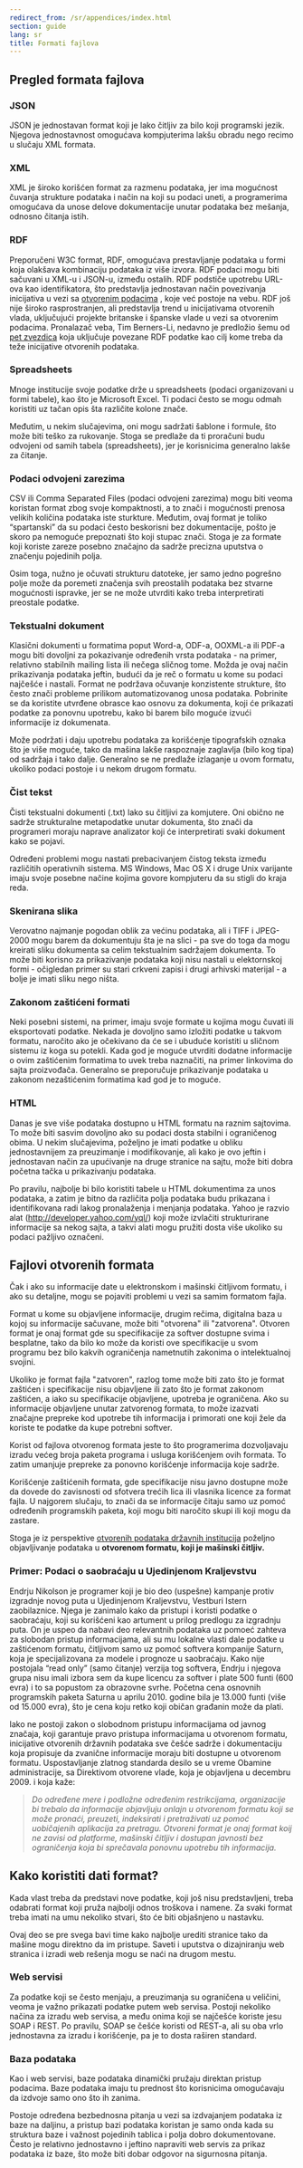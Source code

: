 ```yaml
---
redirect_from: /sr/appendices/index.html
section: guide
lang: sr
title: Formati fajlova
---
```


## Pregled formata fajlova

### JSON

JSON je jednostavan format koji je lako čitljiv za bilo koji programski jezik. Njegova jednostavnost omogućava kompjuterima lakšu obradu nego recimo u slučaju XML formata.

### XML

XML je široko korišćen format za razmenu podataka, jer ima mogućnost čuvanja strukture podataka i način na koji su podaci uneti, a programerima omogućava da unose delove dokumentacije unutar podataka bez mešanja, odnosno čitanja istih.

### RDF

Preporučeni W3C format, RDF, omogućava prestavljanje podataka u formi koja olakšava kombinaciju podataka iz više izvora. RDF podaci mogu biti sačuvani u XML-u i JSON-u, između ostalih. RDF podstiče upotrebu URL-ova kao identifikatora, što predstavlja jednostavan način povezivanja inicijativa u vezi sa [otvorenim podacima](/glossary/en/terms/open-data/) , koje već postoje na vebu. RDF još nije široko rasprostranjen, ali predstavlja trend u inicijativama otvorenih vlada, uključujući projekte britanske i španske vlade u vezi sa otvorenim podacima. Pronalazač veba, Tim Berners-Li, nedavno je predložio šemu od [pet zvezdica](http://lab.linkeddata.deri.ie/2010/star-scheme-by-example/) koja uključuje povezane RDF podatke kao cilj kome treba da teže inicijative otvorenih podataka.

### Spreadsheets

Mnoge institucije svoje podatke drže u spreadsheets (podaci organizovani u formi tabele), kao što je Microsoft Excel. Ti podaci često se mogu odmah koristiti uz tačan opis šta različite kolone znače.

Međutim, u nekim slučajevima, oni mogu sadržati šablone i formule, što može biti teško za rukovanje. Stoga se predlaže da ti proračuni budu odvojeni od samih tabela (spreadsheets), jer je korisnicima generalno lakše za čitanje.

### Podaci odvojeni zarezima

CSV ili Comma Separated Files (podaci odvojeni zarezima) mogu biti veoma koristan format zbog svoje kompaktnosti, a to znači i mogućnosti prenosa velikih količina podataka iste sturkture. Međutim, ovaj format je toliko “spartanski” da su podaci često beskorisni bez dokumentacije, pošto je skoro pa nemoguće prepoznati što koji stupac znači. Stoga je za formate koji koriste zareze posebno značajno da sadrže precizna uputstva o značenju pojedinih polja.

Osim toga, nužno je očuvati strukturu datoteke, jer samo jedno pogrešno polje može da poremeti značenja svih preostalih podataka bez stvarne mogućnosti ispravke, jer se ne može utvrditi kako treba interpretirati preostale podatke.

### Tekstualni dokument

Klasični dokumenti u formatima poput Word-a, ODF-a, OOXML-a ili PDF-a mogu biti dovoljni za pokazivanje određenih vrsta podataka - na primer, relativno stabilnih mailing lista ili nečega sličnog tome. Možda je ovaj način prikazivanja podataka jeftin, budući da je reč o formatu u kome su podaci najčešće i nastali. Format ne podržava očuvanje konzistente strukture, što često znači probleme prilikom automatizovanog unosa podataka. Pobrinite se da koristite utvrđene obrasce kao osnovu za dokumenta, koji će prikazati podatke za ponovnu upotrebu, kako bi barem bilo moguće izvući informacije iz dokumenata.

Može podržati i daju upotrebu podataka za korišćenje tipografskih oznaka što je više moguće, tako da mašina lakše raspoznaje zaglavlja (bilo kog tipa) od sadržaja i tako dalje. Generalno se ne predlaže izlaganje u ovom formatu, ukoliko podaci postoje i u nekom drugom formatu.

### Čist tekst

Čisti tekstualni dokumenti (.txt) lako su čitljivi za komjutere. Oni obično ne sadrže strukturalne metapodatke unutar dokumenta, što znači da programeri moraju naprave analizator koji će interpretirati svaki dokument kako se pojavi.

Određeni problemi mogu nastati prebacivanjem čistog teksta između različitih operativnih sistema. MS Windows, Mac OS X i druge Unix varijante imaju svoje posebne načine kojima govore kompjuteru da su stigli do kraja reda.

### Skenirana slika

Verovatno najmanje pogodan oblik za većinu podataka, ali i TIFF i JPEG-2000 mogu barem da dokumentuju šta je na slici - pa sve do toga da mogu kreirati sliku dokumenta sa celim tekstualnim sadržajem dokumenta. To može biti korisno za prikazivanje podataka koji nisu nastali u elektornskoj formi  - očigledan primer su stari crkveni zapisi i drugi arhivski materijal - a bolje je imati sliku nego ništa.

### Zakonom zaštićeni formati

Neki posebni sistemi, na primer, imaju svoje formate u kojima mogu čuvati ili eksportovati podatke. Nekada je dovoljno samo izložiti podatke u takvom formatu, naročito ako je očekivano da će se i ubuduće koristiti u sličnom sistemu iz koga su potekli. Kada god je moguće utvrditi dodatne informacije o ovim zaštićenim formatima to uvek treba naznačiti, na primer linkovima do sajta proizvođača. Generalno se preporučuje prikazivanje podataka u zakonom nezaštićenim formatima kad god je to moguće.

### HTML

Danas je sve više podataka dostupno u HTML formatu na raznim sajtovima. To može biti sasvim dovoljno ako su podaci dosta stabilni i ograničenog obima. U nekim slučajevima, poželjno je imati podatke u obliku jednostavnijem za preuzimanje i modifikovanje, ali kako je ovo jeftin i jednostavan način za upućivanje na druge stranice na sajtu, može biti dobra početna tačka u prikazivanju podataka.

Po pravilu, najbolje bi bilo koristiti tabele u HTML dokumentima za unos podataka, a zatim je bitno da različita polja podataka budu prikazana i identifikovana radi lakog pronalaženja i menjanja podataka. Yahoo je razvio alat (http://developer.yahoo.com/yql/) koji može izvlačiti strukturirane informacije sa nekog sajta, a takvi alati mogu pružiti dosta više ukoliko su podaci pažljivo označeni.

## Fajlovi otvorenih formata

Čak i ako su informacije date u elektronskom i mašinski čitljivom formatu, i ako su detaljne, mogu se pojaviti problemi u vezi sa samim formatom fajla.

Format u kome su objavljene informacije, drugim rečima, digitalna baza u kojoj su informacije sačuvane, može biti "otvorena" ili "zatvorena". Otvoren format je onaj format gde su specifikacije za softver dostupne svima i besplatne, tako da bilo ko može da koristi ove specifikacije u svom programu bez bilo kakvih ograničenja nametnutih zakonima o intelektualnoj svojini.

Ukoliko je format fajla "zatvoren", razlog tome može biti zato što je format zaštićen i specifikacije nisu objavljene ili zato što je format zakonom zaštićen, a iako su specifikacije objavljene, upotreba je ograničena. Ako su informacije objavljene unutar zatvorenog formata, to može izazvati značajne prepreke kod upotrebe tih informacija i primorati one koji žele da koriste te podatke da kupe potrebni softver.

Korist od fajlova otvorenog formata jeste to što programerima dozvoljavaju izradu većeg broja paketa programa i usluga korišćenjem ovih formata. To zatim umanjuje prepreke za ponovno korišćenje informacija koje sadrže.

Korišćenje zaštićenih formata, gde specifikacije nisu javno dostupne može da dovede do zavisnosti od sfotvera trećih lica ili vlasnika licence za format fajla. U najgorem slučaju, to znači da se informacije čitaju samo uz pomoć određenih programskih paketa, koji mogu biti naročito skupi ili koji mogu da zastare.

Stoga je iz perspektive [otvorenih podataka državnih institucija](/glossary/en/terms/open-government/)  poželjno objavljivanje podataka u **otvorenom formatu, koji je mašinski čitljiv.**

### Primer: Podaci o saobraćaju u Ujedinjenom Kraljevstvu

Endrju Nikolson je programer koji je bio deo (uspešne) kampanje protiv izgradnje novog puta u Ujedinjenom Kraljevstvu, Vestburi Istern zaobilaznice. Njega je zanimalo kako da pristupi i koristi podatke o saobraćaju, koji su korišćeni kao artument u prilog predlogu za izgradnju puta. On je uspeo da nabavi deo relevantnih podataka uz pomoeć zahteva za slobodan pristup informacijama, ali su mu lokalne vlasti dale podatke u zaštićenom formatu, čitljivom samo uz pomoć softvera kompanije Saturn, koja je specijalizovana za modele i prognoze u saobraćaju. Kako nije postojala “read only” (samo čitanje) verzija tog softvera, Endrju i njegova grupa nisu imali izbora sem da kupe licencu za softver i plate 500 funti (600 evra) i to sa popustom za obrazovne svrhe. Početna cena osnovnih programskih paketa Saturna u aprilu 2010. godine bila je 13.000 funti (više od 15.000 evra), što je cena koju retko koji običan građanin može da plati.

Iako ne postoji zakon o slobodnom pristupu informacijama od javnog značaja, koji garantuje pravo pristupa informacijama u otvorenom formatu, inicijative otvorenih državnih podataka sve češće sadrže i dokumentaciju koja propisuje da zvanične informacije moraju biti dostupne u otvorenom formatu. Uspostavljanje zlatnog standarda desilo se u vreme Obamine administracije, sa Direktivom otvorene vlade, koja je objavljena u decembru 2009. i koja kaže:

> *Do određene mere i podložne određenim restrikcijama, organizacije bi trebalo da  informacije objavljuju onlajn u otvorenom formatu koji se može pronaći, preuzeti, indeksirati i pretraživati uz pomoć uobičajenih aplikacija za pretragu. Otvoreni format je onaj format koij ne zavisi od platforme, mašinski čitljiv i dostupan javnosti bez ograničenja koja bi sprečavala ponovnu upotrebu tih informacija.*

## Kako koristiti dati format?

Kada vlast treba da predstavi nove podatke, koji još nisu predstavljeni, treba odabrati format koji pruža najbolji odnos troškova i namene. Za svaki format treba imati na umu nekoliko stvari, što će biti objašnjeno u nastavku.

Ovaj deo se pre svega bavi time kako najbolje urediti stranice tako da mašine mogu direktno da im pristupe. Saveti i uputstva o dizajniranju web stranica i izradi web rešenja mogu se naći na drugom mestu.

### Web servisi

Za podatke koji se često menjaju, a preuzimanja su ograničena u veličini, veoma je važno prikazati podatke putem web servisa. Postoji nekoliko načina za izradu web servisa, a među onima koji se najčešće koriste jesu SOAP i REST. Po pravilu, SOAP se češće koristi od REST-a, ali su oba vrlo jednostavna za izradu i korišćenje, pa je to dosta raširen standard.

### Baza podataka

Kao i web servisi, baze podataka dinamički pružaju direktan pristup podacima. Baze podataka imaju tu prednost što korisnicima omogućavaju da izdvoje samo ono što ih zanima.

Postoje određena bezbednosna pitanja u vezi sa izdvajanjem podataka iz baze na daljinu, a pristup bazi podataka koristan je samo onda kada su struktura baze i važnost pojedinih tablica i polja dobro dokumentovane. Često je relativno jednostavno i jeftino napraviti web servis za prikaz podataka iz baze, što može biti dobar odgovor na sigurnosna pitanja.
